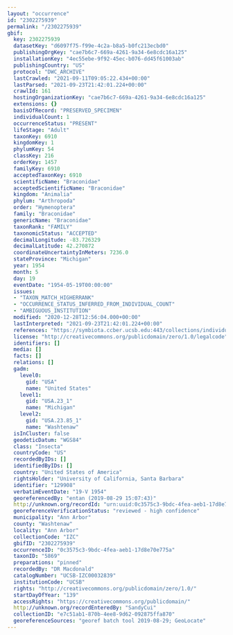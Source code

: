 ```yaml
---
layout: "occurrence"
id: "2302275939"
permalink: "/2302275939"
gbif:
  key: 2302275939
  datasetKey: "d6097f75-f99e-4c2a-b8a5-b0fc213ecbd0"
  publishingOrgKey: "cae7b6c7-669a-4261-9a34-6e8cdc16a125"
  installationKey: "4ec55ebe-9f92-45ec-b076-dd45f61003ab"
  publishingCountry: "US"
  protocol: "DWC_ARCHIVE"
  lastCrawled: "2021-09-11T09:05:22.434+00:00"
  lastParsed: "2021-09-23T21:42:01.224+00:00"
  crawlId: 161
  hostingOrganizationKey: "cae7b6c7-669a-4261-9a34-6e8cdc16a125"
  extensions: {}
  basisOfRecord: "PRESERVED_SPECIMEN"
  individualCount: 1
  occurrenceStatus: "PRESENT"
  lifeStage: "Adult"
  taxonKey: 6910
  kingdomKey: 1
  phylumKey: 54
  classKey: 216
  orderKey: 1457
  familyKey: 6910
  acceptedTaxonKey: 6910
  scientificName: "Braconidae"
  acceptedScientificName: "Braconidae"
  kingdom: "Animalia"
  phylum: "Arthropoda"
  order: "Hymenoptera"
  family: "Braconidae"
  genericName: "Braconidae"
  taxonRank: "FAMILY"
  taxonomicStatus: "ACCEPTED"
  decimalLongitude: -83.726329
  decimalLatitude: 42.270872
  coordinateUncertaintyInMeters: 7236.0
  stateProvince: "Michigan"
  year: 1954
  month: 5
  day: 19
  eventDate: "1954-05-19T00:00:00"
  issues:
  - "TAXON_MATCH_HIGHERRANK"
  - "OCCURRENCE_STATUS_INFERRED_FROM_INDIVIDUAL_COUNT"
  - "AMBIGUOUS_INSTITUTION"
  modified: "2020-12-28T12:56:04.000+00:00"
  lastInterpreted: "2021-09-23T21:42:01.224+00:00"
  references: "https://symbiota.ccber.ucsb.edu:443/collections/individual/index.php?occid=129908"
  license: "http://creativecommons.org/publicdomain/zero/1.0/legalcode"
  identifiers: []
  media: []
  facts: []
  relations: []
  gadm:
    level0:
      gid: "USA"
      name: "United States"
    level1:
      gid: "USA.23_1"
      name: "Michigan"
    level2:
      gid: "USA.23.85_1"
      name: "Washtenaw"
  isInCluster: false
  geodeticDatum: "WGS84"
  class: "Insecta"
  countryCode: "US"
  recordedByIDs: []
  identifiedByIDs: []
  country: "United States of America"
  rightsHolder: "University of California, Santa Barbara"
  identifier: "129908"
  verbatimEventDate: "19-V 1954"
  georeferencedBy: "entan (2019-08-29 15:07:43)"
  http://unknown.org/recordId: "urn:uuid:0c3575c3-9bdc-4fea-aeb1-17d8e70e775a"
  georeferenceVerificationStatus: "reviewed - high confidence"
  municipality: "Ann Arbor"
  county: "Washtenaw"
  locality: "Ann Arbor"
  collectionCode: "IZC"
  gbifID: "2302275939"
  occurrenceID: "0c3575c3-9bdc-4fea-aeb1-17d8e70e775a"
  taxonID: "5869"
  preparations: "pinned"
  recordedBy: "DR Macdonald"
  catalogNumber: "UCSB-IZC00032839"
  institutionCode: "UCSB"
  rights: "http://creativecommons.org/publicdomain/zero/1.0/"
  startDayOfYear: "139"
  accessRights: "https://creativecommons.org/publicdomain/"
  http://unknown.org/recordEnteredBy: "SandyCui"
  collectionID: "e7c51ab1-870b-4ee8-9d62-092875ffa870"
  georeferenceSources: "georef batch tool 2019-08-29; GeoLocate"
---
```

